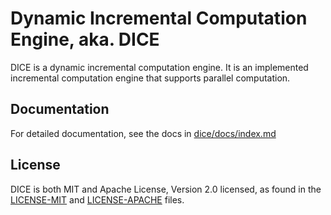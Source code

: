 # Dynamic Incremental Computation Engine, aka. DICE

DICE is a dynamic incremental computation engine. It is an implemented
incremental computation engine that supports parallel computation.

## Documentation

For detailed documentation, see the docs in [dice/docs/index.md](dice/docs/index.md)

## License

DICE is both MIT and Apache License, Version 2.0 licensed, as found in the [LICENSE-MIT](LICENSE-MIT) and [LICENSE-APACHE](LICENSE-APACHE) files.
